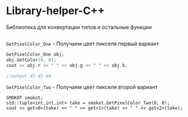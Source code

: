 # Library-helper-C++
Библиотека для конвертации типов и остальные функции 
````
````
` GetPixelColor_One ` - Получаем цвет пикселя первый вариант

``` C++
GetPixelColor_One obj;
obj.GetColor(0, 0);
cout << obj.r << " " << obj.g << " " << obj.b;

//output 45 45 48
```


` GetPixelColor_Two ` - Получаем цвет пикселя второй вариант

```
SMOKOT smokot;
std::tuple<int,int,int> take = smokot.GetPixelColor_Two(0, 0);
cout << get<0>(take) << " " << get<1>(take) << " " << get<2>(take);
 ```
